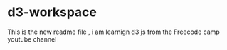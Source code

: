 # d3-workspace
This is the new readme file , i am learnign d3 js from the Freecode camp youtube channel 
